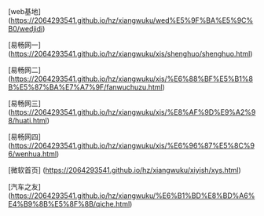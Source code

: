 

[web基地] (https://2064293541.github.io/hz/xiangwuku/wed%E5%9F%BA%E5%9C%B0/wedjidi)

[易畅网一] (https://2064293541.github.io/hz/xiangwuku/xis/shenghuo/shenghuo.html)

[易畅网二] (https://2064293541.github.io/hz/xiangwuku/xis/%E6%88%BF%E5%B1%8B%E5%87%BA%E7%A7%9F/fanwuchuzu.html)

[易畅网三] (https://2064293541.github.io/hz/xiangwuku/xis/%E8%AF%9D%E9%A2%98/huati.html)

[易畅网四] (https://2064293541.github.io/hz/xiangwuku/xis/%E6%96%87%E5%8C%96/wenhua.html)

[微软首页] (https://2064293541.github.io/hz/xiangwuku/xiyish/xys.html)

[汽车之友] (https://2064293541.github.io/hz/xiangwuku/%E6%B1%BD%E8%BD%A6%E4%B9%8B%E5%8F%8B/qiche.html)